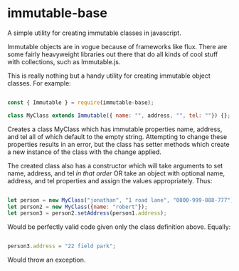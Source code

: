 # immutable-base

A simple utility for creating immutable classes in javascript.

Immutable objects are in vogue because of frameworks like flux. There are some fairly heavyweight libraries out there that do all kinds of cool stuff with collections, such as Immutable.js.

This is really nothing but a handy utility for creating immutable object classes. For example:

```javascript

const { Immutable } = require(immutable-base);

class MyClass extends Immutable({ name: "", address, "", tel: ""}) {};

```

Creates a class MyClass which has immutable properties name, address, and tel all of which default to the empty string. Attempting to change these properties results in an error, but the class has setter methods which create a new instance of the class with the change applied.

The created class also has a constructor which will take arguments to set name, address, and tel _in that order_ OR take an object with optional name, address, and tel properties and assign the values appropriately. Thus:

```javascript

let person = new MyClass("jonathan", "1 road lane", "0800-999-888-777");
let person2 = new MyClass({name: "robert"});
let person3 = person2.setAddress(person1.address);

```

Would be perfectly valid code given only the class definition above. Equally:

```javascript

person3.address = "22 field park";

```
Would throw an exception.